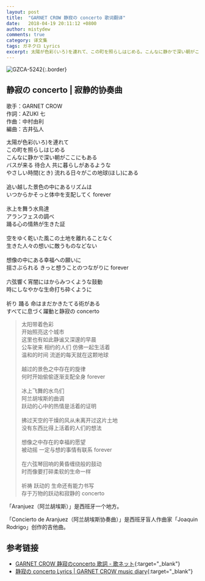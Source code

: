 ```yaml
---
layout: post
title:  "GARNET CROW 静寂の concerto 歌词翻译"
date:   2018-04-19 20:11:12 +0800
author: mistydew
comments: true
category: 译文集
tags: ガネクロ Lyrics
excerpt: 太陽が色彩(いろ)を連れて、この町を照らしはじめる。こんなに静かで深い朝がここにもある。バスが来る、待合人、共に暮らしがあるような。やさしい時間(とき) 流れる日々がこの地球(ほし)にある。
---
```

![GZCA-5242](https://crowsub.github.io/assets/images/discography/album/GZCA-5242.jpg){:.border}

## 静寂の concerto | 寂静的协奏曲

歌手：GARNET CROW<br>
作詞：AZUKI 七<br>
作曲：中村由利<br>
編曲：古井弘人

<div class="lyric-original">
<p>
太陽が色彩(いろ)を連れて<br>
この町を照らしはじめる<br>
こんなに静かで深い朝がここにもある<br>
バスが来る 待合人 共に暮らしがあるような<br>
やさしい時間(とき) 流れる日々がこの地球(ほし)にある<br>
<br>
追い越した景色の中にあるリズムは<br>
いつからかそっと体中を支配してく forever<br>
<br>
氷上を舞う水鳥達<br>
アランフェスの調べ<br>
踊る心の情熱が生きた証<br>
<br>
空をゆく乾いた風この土地を離れることなく<br>
生きた人々の想いに敵うものなどない<br>
<br>
想像の中にある幸福への願いに<br>
揺さぶられる きっと想うことのつながりに forever<br>
<br>
六弦響く宵闇にはからみつくような鼓動<br>
時にしなやかな生命打ち砕くように<br>
<br>
祈り 踊る 命はまだかきたてる術がある<br>
すべてに息づく躍動と静寂の concerto
</p>
</div>

<div class="lyric-original">
<blockquote>
太阳带着色彩<br>
开始照亮这个城市<br>
这里也有如此静谧又深邃的早晨<br>
公车驶来 相约的人们 仿佛一起生活着<br>
温和的时间 流逝的每天就在这颗地球<br>
<br>
越过的景色之中存在的旋律<br>
何时开始偷偷逐渐支配全身 forever<br>
<br>
冰上飞舞的水鸟们<br>
阿兰胡埃斯的曲调<br>
跃动的心中的热情是活着的证明<br>
<br>
拂过天空的干燥的风从未离开过这片土地<br>
没有东西比得上活着的人们的想法<br>
<br>
想像之中存在的幸福的愿望<br>
被动摇 一定与想的事情有联系 forever<br>
<br>
在六弦琴回响的黄昏缠绕般的鼓动<br>
时而像要打碎柔软的生命一样<br>
<br>
祈祷 跃动的 生命还有能力书写<br>
存于万物的跃动和寂静的 concerto
</blockquote>
</div>

「Aranjuez（阿兰胡埃斯）」是西班牙一个地方。

「Concierto de Aranjuez（阿兰胡埃斯协奏曲）」是西班牙盲人作曲家「Joaquin Rodrigo」创作的吉他曲。

## 参考链接

* [GARNET CROW 静寂のconcerto 歌詞 - 歌ネット](https://www.uta-net.com/song/122963){:target="_blank"}
* [静寂の concerto Lyrics \| GARNET CROW music diary](https://crowsub.github.io/lyrics/original/静寂の%20concerto.html){:target="_blank"}
